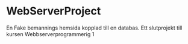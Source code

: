 # WebServerProject
 En Fake bemannings hemsida kopplad till en databas.
 Ett slutprojekt till kursen Webbserverprogrammerig 1